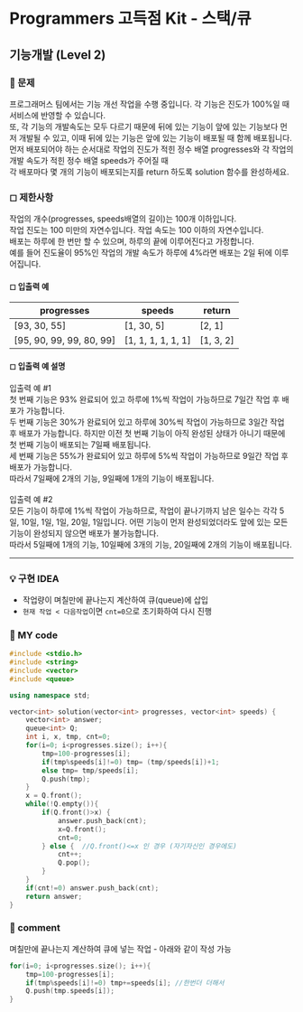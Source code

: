 # Programmers 고득점 Kit - 스택/큐

## 기능개발 (Level 2)

### 🌴 문제

프로그래머스 팀에서는 기능 개선 작업을 수행 중입니다. 각 기능은 진도가 100%일 때 서비스에 반영할 수 있습니다.<br>
또, 각 기능의 개발속도는 모두 다르기 때문에 뒤에 있는 기능이 앞에 있는 기능보다 먼저 개발될 수 있고, 이때 뒤에 있는 기능은 앞에 있는 기능이 배포될 때 함께 배포됩니다.<br>
먼저 배포되어야 하는 순서대로 작업의 진도가 적힌 정수 배열 progresses와 각 작업의 개발 속도가 적힌 정수 배열 speeds가 주어질 때<br>
각 배포마다 몇 개의 기능이 배포되는지를 return 하도록 solution 함수를 완성하세요.

### ◻ 제한사항

작업의 개수(progresses, speeds배열의 길이)는 100개 이하입니다.<br>
작업 진도는 100 미만의 자연수입니다. 작업 속도는 100 이하의 자연수입니다.<br>
배포는 하루에 한 번만 할 수 있으며, 하루의 끝에 이루어진다고 가정합니다. <br>
예를 들어 진도율이 95%인 작업의 개발 속도가 하루에 4%라면 배포는 2일 뒤에 이루어집니다.

#### ◻ 입출력 예

| progresses               | speeds             | return    |
| ------------------------ | ------------------ | --------- |
| [93, 30, 55]             | [1, 30, 5]         | [2, 1]    |
| [95, 90, 99, 99, 80, 99] | [1, 1, 1, 1, 1, 1] | [1, 3, 2] |

#### ◻ 입출력 예 설명

입출력 예 #1<br>
첫 번째 기능은 93% 완료되어 있고 하루에 1%씩 작업이 가능하므로 7일간 작업 후 배포가 가능합니다.<br>
두 번째 기능은 30%가 완료되어 있고 하루에 30%씩 작업이 가능하므로 3일간 작업 후 배포가 가능합니다. 하지만 이전 첫 번째 기능이 아직 완성된 상태가 아니기 때문에 첫 번째 기능이 배포되는 7일째 배포됩니다.<br>
세 번째 기능은 55%가 완료되어 있고 하루에 5%씩 작업이 가능하므로 9일간 작업 후 배포가 가능합니다.<br>
따라서 7일째에 2개의 기능, 9일째에 1개의 기능이 배포됩니다.<br>
<br>
입출력 예 #2<br>
모든 기능이 하루에 1%씩 작업이 가능하므로, 작업이 끝나기까지 남은 일수는 각각 5일, 10일, 1일, 1일, 20일, 1일입니다. 어떤 기능이 먼저 완성되었더라도 앞에 있는 모든 기능이 완성되지 않으면 배포가 불가능합니다.<br>
따라서 5일째에 1개의 기능, 10일째에 3개의 기능, 20일째에 2개의 기능이 배포됩니다.<br>

---

### 💡 구현 IDEA

- 작업량이 며칠만에 끝나는지 계산하여 큐(queue)에 삽입<br>
- `현재 작업 < 다음작업`이면 `cnt=0`으로 초기화하여 다시 진행

### 🤠 MY code

```c++
#include <stdio.h>
#include <string>
#include <vector>
#include <queue>

using namespace std;

vector<int> solution(vector<int> progresses, vector<int> speeds) {
    vector<int> answer;
    queue<int> Q;
    int i, x, tmp, cnt=0;
    for(i=0; i<progresses.size(); i++){
        tmp=100-progresses[i];
        if(tmp%speeds[i]!=0) tmp= (tmp/speeds[i])+1;
        else tmp= tmp/speeds[i];
        Q.push(tmp);
    }
    x = Q.front();
    while(!Q.empty()){
        if(Q.front()>x) {
            answer.push_back(cnt);
            x=Q.front();
            cnt=0;
        } else {  //Q.front()<=x 인 경우 (자기자신인 경우에도)
            cnt++;
            Q.pop();
        }
    }
    if(cnt!=0) answer.push_back(cnt);
    return answer;
}
```

### 📙 comment

며칠만에 끝나는지 계산하여 큐에 넣는 작업 - 아래와 같이 작성 가능

```c++
for(i=0; i<progresses.size(); i++){
    tmp=100-progresses[i];
    if(tmp%speeds[i]!=0) tmp+=speeds[i]; //한번더 더해서
    Q.push(tmp.speeds[i]);
}
```
